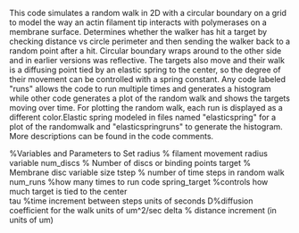 This code simulates a random walk in 2D with a circular boundary on a grid to model the way an actin filament tip interacts with polymerases on a membrane surface. Determines whether the walker has hit a target by checking distance vs circle perimeter and then sending the walker back to a random point after a hit. Circular boundary wraps around to the other side and in earlier versions was reflective. The targets also move and  their walk is a diffusing point tied by an elastic spring to the center, so the degree of their movement can be controlled with a spring constant. Any code labeled "runs" allows the code to run multiple times and generates a histogram while other code generates a plot of the random walk and shows the targets moving over time. For plotting the random walk, each run is displayed as a different color.Elastic spring modeled in files named "elasticspring" for a plot of the randomwalk and "elasticspringruns" to generate the histogram. 
More descriptions can be found in the code comments.

%Variables and Parameters to Set
radius     % filament movement radius variable
num_discs   % Number of discs or binding points 
target   % Membrane disc variable size
tstep  % number of time steps in random walk
num_runs %how many times to run code
spring_target %controls how much target is tied to the center  
tau %time increment between steps units of seconds 
D%diffusion coefficient for the walk units of um^2/sec
delta % distance increment (in units of um)
